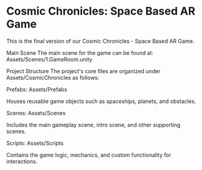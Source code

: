 # Cosmic Chronicles: Space Based AR Game
This is the final version of our Cosmic Chronicles - Space Based AR Game. 






Main Scene
The main scene for the game can be found at:
Assets/Scenes/1.GameRoom.unity





Project Structure
The project's core files are organized under Assets/CosmicChronicles as follows:


Prefabs:
Assets/Prefabs


Houses reusable game objects such as spaceships, planets, and obstacles.


Scenes:
Assets/Scenes


Includes the main gameplay scene, intro scene, and other supporting scenes.


Scripts:
Assets/Scripts


Contains the game logic, mechanics, and custom functionality for interactions.
